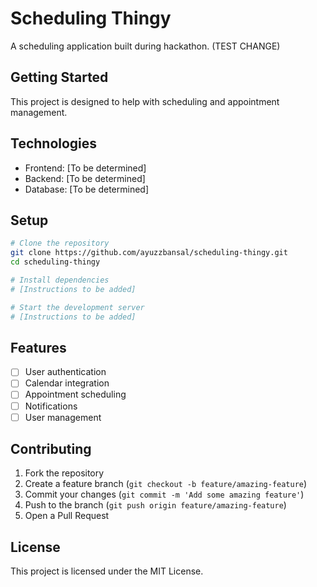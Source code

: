 # Scheduling Thingy

A scheduling application built during hackathon. (TEST CHANGE)

## Getting Started

This project is designed to help with scheduling and appointment management.

## Technologies

- Frontend: [To be determined]
- Backend: [To be determined]
- Database: [To be determined]

## Setup

```bash
# Clone the repository
git clone https://github.com/ayuzzbansal/scheduling-thingy.git
cd scheduling-thingy

# Install dependencies
# [Instructions to be added]

# Start the development server
# [Instructions to be added]
```

## Features

- [ ] User authentication
- [ ] Calendar integration
- [ ] Appointment scheduling
- [ ] Notifications
- [ ] User management

## Contributing

1. Fork the repository
2. Create a feature branch (`git checkout -b feature/amazing-feature`)
3. Commit your changes (`git commit -m 'Add some amazing feature'`)
4. Push to the branch (`git push origin feature/amazing-feature`)
5. Open a Pull Request

## License

This project is licensed under the MIT License.